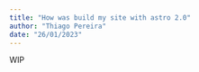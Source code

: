 ```yaml
---
title: "How was build my site with astro 2.0"
author: "Thiago Pereira"
date: "26/01/2023"
---
```


WIP
